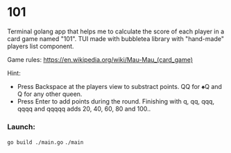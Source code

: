 # 101
Terminal golang app that helps me to calculate the score of each player in a card game named "101".
TUI made with bubbletea library with "hand-made" players list component.

Game rules: https://en.wikipedia.org/wiki/Mau-Mau_(card_game)

Hint:
- Press Backspace at the players view to substract points. QQ for ♠Q and Q for any other queen.
- Press Enter to add points during the round. Finishing with q, qq, qqq, qqqq and qqqqq adds 20, 40, 60, 80 and 100..

### Launch:
`go build ./main.go`
`./main`
